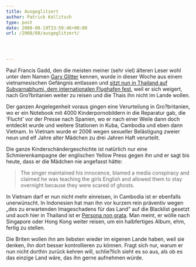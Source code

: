 ```yaml
---
title: Ausgeglitzert
author: Patrick Kollitsch
type: post
date: 2008-08-19T23:59:46+00:00
url: /2008/08/ausgeglitzert/




---
```

Paul Francis Gadd, den die meisten meiner (sehr viel) älteren Leser wohl unter dem Namen [Gary Glitter][1] kennen, wurde in dieser Woche aus einem vietnamesischen Gefängnis entlassen und [sitzt nun in Thailand auf Subvarnabhumi, dem internationalen Flughafen fest][2], weil er sich weigert, nach Gro?britanien weiter zu reisen und die Thais ihn nicht im Lande wollen. 

Der ganzen Angelegenheit voraus gingen eine Verurteilung in Gro?britanien, wo er ein Notebook mit 4000 Kinderpornobildern in die Reparatur gab, die &#8216;Flucht&#8217; vor der Presse nach Spanien, wo er nach einer Weile dann doch entdeckt wurde und weitere Stationen in Kuba, Cambodia und eben dann Vietnam. In Vietnam wurde er 2006 wegen sexueller Belästigung zweier neun und elf Jahre alter Mädchen zu drei Jahren Haft verurteilt. 

Die ganze Kinderschändergeschichte ist natürlich nur eine Schmierenkampagne der englischen Yellow Press gegen ihn und er sagt bis heute, dass er die Mädchen nie angefasst hätte:

> The singer maintained his innocence, blamed a media conspiracy and claimed he was teaching the girls English and allowed them to stay overnight because they were scared of ghosts.

In Vietnam darf er nun nicht mehr einreisen, in Cambodia ist er ebenfalls unerwünscht. In Indonesien hat man ihn vor kurzem rein präventiv wegen &#8222;des zu erwartenden Imageschadens für das Land&#8220; auf die Blacklist gesetzt und auch hier in Thailand ist er [Persona non grata][3]. Man meint, er wölle nach Singapore oder Hong Kong weiter reisen, um ein halbfertiges Album, ehm, fertig zu stellen. 

Die Briten wollen ihn am liebsten wieder im eigenen Lande haben, weil sie denken, ihn dort besser kontrollieren zu können. Fragt sich nur, warum er nun nicht dorthin zurück kehren will, schlie?lich sieht es so aus, als ob es das einzige Land wäre, das ihn gerne aufnehmen würde.

 [1]: http://de.wikipedia.org/wiki/Gary_Glitter
 [2]: http://afp.google.com/article/ALeqM5ilN_XbQlIpTEg1YZYh9xwtD3_9Fw
 [3]: http://www.nationmultimedia.com/2008/08/20/headlines/headlines_30081026.php
